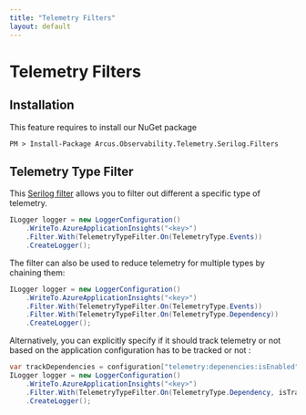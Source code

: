 ```yaml
---
title: "Telemetry Filters"
layout: default
---
```


# Telemetry Filters

## Installation

This feature requires to install our NuGet package

```shell
PM > Install-Package Arcus.Observability.Telemetry.Serilog.Filters
```

## Telemetry Type Filter

This [Serilog filter](https://github.com/serilog/serilog/wiki/Enrichment) allows you to filter out different a specific type of telemetry.

```csharp
ILogger logger = new LoggerConfiguration()
    .WriteTo.AzureApplicationInsights("<key>")
    .Filter.With(TelemetryTypeFilter.On(TelemetryType.Events))
    .CreateLogger();
```

The filter can also be used to reduce telemetry for multiple types by chaining them:

```csharp
ILogger logger = new LoggerConfiguration()
    .WriteTo.AzureApplicationInsights("<key>")
    .Filter.With(TelemetryTypeFilter.On(TelemetryType.Events))
    .Filter.With(TelemetryTypeFilter.On(TelemetryType.Dependency))
    .CreateLogger();
```

Alternatively, you can explicitly specify if it should track telemetry or not based on the application configuration has to be tracked or not :

```csharp
var trackDependencies = configuration["telemetry:depenencies:isEnabled"];
ILogger logger = new LoggerConfiguration()
    .WriteTo.AzureApplicationInsights("<key>")
    .Filter.With(TelemetryTypeFilter.On(TelemetryType.Dependency, isTrackingEnabled: bool.Parse(trackDependencies)))
    .CreateLogger();
```